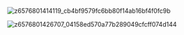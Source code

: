 
![z6576801414119_cb4bf9579fc6bb80f14ab16bf4f0fc9b](https://github.com/user-attachments/assets/7147612f-44ca-4b23-91d7-87057e2a1d1b)


![z6576801426707_04158ed570a77b289049cfcff074d144](https://github.com/user-attachments/assets/5c5f20c0-aa54-409d-9aeb-410a9ef58b07)
